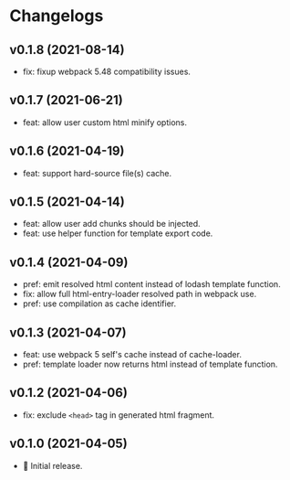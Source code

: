 # Changelogs

## v0.1.8 (2021-08-14)

- fix: fixup webpack 5.48 compatibility issues.

## v0.1.7 (2021-06-21)

- feat: allow user custom html minify options.

## v0.1.6 (2021-04-19)

- feat: support hard-source file(s) cache.

## v0.1.5 (2021-04-14)

- feat: allow user add chunks should be injected.
- feat: use helper function for template export code.

## v0.1.4 (2021-04-09)

- pref: emit resolved html content instead of lodash template function.
- fix: allow full html-entry-loader resolved path in webpack use.
- pref: use compilation as cache identifier.

## v0.1.3 (2021-04-07)

- feat: use webpack 5 self's cache instead of cache-loader.
- pref: template loader now returns html instead of template function.

## v0.1.2 (2021-04-06)

- fix: exclude `<head>` tag in generated html fragment.

## v0.1.0 (2021-04-05)

- 🎉 Initial release.
